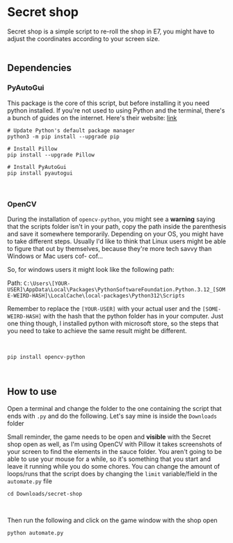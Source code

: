# Secret shop

Secret shop is a simple script to re-roll the shop in E7, you might have to adjust the coordinates according to your screen size.
<br />
<br />

## Dependencies

### PyAutoGui

This package is the core of this script, but before installing it you need python installed. If you're not used to using Python and the terminal, there's a bunch of guides on the internet. Here's their website: [link](https://www.python.org/downloads)
<br />

```
# Update Python's default package manager
python3 -m pip install --upgrade pip

# Install Pillow
pip install --upgrade Pillow

# Install PyAutoGui
pip install pyautogui
```
<br />

### OpenCV

During the installation of `opencv-python`, you might see a **warning** saying that the scripts folder isn't in your path, copy the path inside the parenthesis and save it somewhere temporarily. Depending on your OS, you might have to take different steps. Usually I'd like to think that Linux users might be able to figure that out by themselves, because they're more tech savvy than Windows or Mac users cof- cof...

So, for windows users it might look like the following path:

Path: `C:\Users\[YOUR-USER]\AppData\Local\Packages\PythonSoftwareFoundation.Python.3.12_[SOME-WEIRD-HASH]\LocalCache\local-packages\Python312\Scripts`

Remember to replace the `[YOUR-USER]` with your actual user and the `[SOME-WEIRD-HASH]` with the hash that the python folder has in your computer. Just one thing though, I installed python with microsoft store, so the steps that you need to take to achieve the same result might be different.

<br />

```
pip install opencv-python
```
<br />

## How to use

Open a terminal and change the folder to the one containing the script that ends with `.py` and do the following. Let's say mine is inside the `Downloads` folder

Small reminder, the game needs to be open and **visible** with the Secret shop open as well, as I'm using OpenCV with Pillow it takes screenshots of your screen to find the elements in the sauce folder. You aren't going to be able to use your mouse for a while, so it's something that you start and leave it running while you do some chores. You can change the amount of loops/runs that the script does by changing the `limit` variable/field in the `automate.py` file

```
cd Downloads/secret-shop
```
<br />

Then run the following and click on the game window with the shop open

```
python automate.py
```

